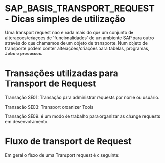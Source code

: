 # SAP_BASIS_TRANSPORT_REQUEST - Dicas simples de utilização


Uma Iransport request nao e nada mais do que um conjunto de alteraçoes/criaçoes de 'funcionalidades' de um ambiente SAP para outro através do que chamamos de um objeto de
transporte. Num objeto de transporte podem conter alterações/criações para tabelas, programas, Jobs e processos.



# Transações utilizadas para Transport de Request

Transação SE01: Transação para administrar requests por nome ou usuário.

Transação SE03: Transport organizer Tools

Transação SE09: é um modo de trabalho para organizar as change requests em desenvolvimento.




# Fluxo de transport de Request

Em geral o fluxo de uma Transport request é o seguinte: 




